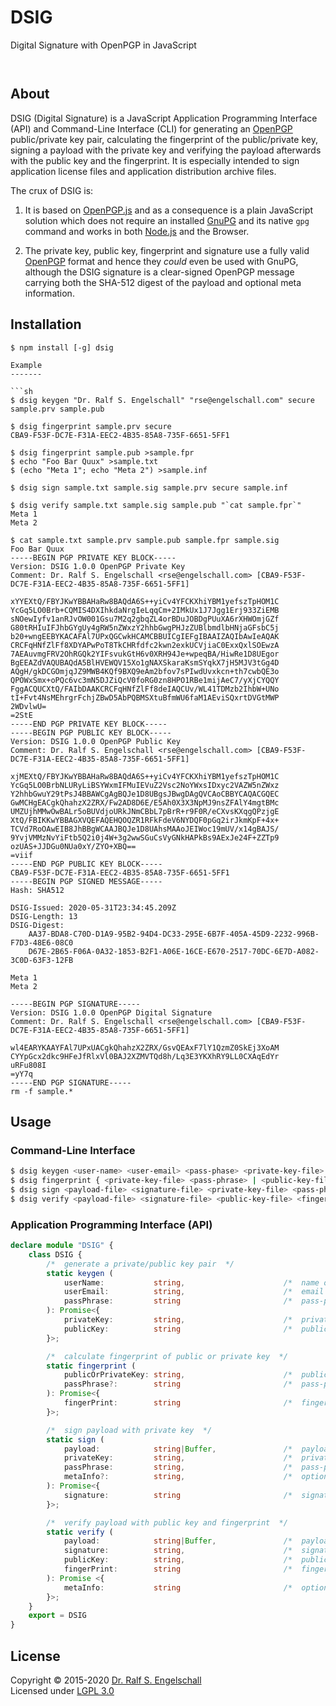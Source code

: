 
DSIG
====

Digital Signature with OpenPGP in JavaScript

<p/>
<img src="https://nodei.co/npm/dsig.png?downloads=true&stars=true" alt=""/>

<p/>
<img src="https://david-dm.org/rse/dsig.png" alt=""/>

About
-----

DSIG (Digital Signature) is a JavaScript Application Programming
Interface (API) and Command-Line Interface (CLI) for generating an
[OpenPGP](https://www.ietf.org/rfc/rfc4880.txt) public/private key
pair, calculating the fingerprint of the public/private key, signing a
payload with the private key and verifying the payload afterwards with
the public key and the fingerprint. It is especially intended to sign
application license files and application distribution archive files.

The crux of DSIG is:

1. It is based on [OpenPGP.js](https://openpgpjs.org/) and as a
   consequence is a plain JavaScript solution which does not require an
   installed [GnuPG](https://gnupg.org/) and its native `gpg` command
   and works in both [Node.js](https://nodejs.org/) and the Browser.

2. The private key, public key, fingerprint and signature
   use a fully valid [OpenPGP](https://www.ietf.org/rfc/rfc4880.txt)
   format and hence they *could* even be used with GnuPG, although the
   DSIG signature is a clear-signed OpenPGP message carrying both the
   SHA-512 digest of the payload and optional meta information.

Installation
------------

```shell
$ npm install [-g] dsig

Example
-------

```sh
$ dsig keygen "Dr. Ralf S. Engelschall" "rse@engelschall.com" secure sample.prv sample.pub

$ dsig fingerprint sample.prv secure
CBA9-F53F-DC7E-F31A-EEC2-4B35-85A8-735F-6651-5FF1

$ dsig fingerprint sample.pub >sample.fpr
$ echo "Foo Bar Quux" >sample.txt
$ (echo "Meta 1"; echo "Meta 2") >sample.inf

$ dsig sign sample.txt sample.sig sample.prv secure sample.inf

$ dsig verify sample.txt sample.sig sample.pub "`cat sample.fpr`"
Meta 1
Meta 2

$ cat sample.txt sample.prv sample.pub sample.fpr sample.sig
Foo Bar Quux
-----BEGIN PGP PRIVATE KEY BLOCK-----
Version: DSIG 1.0.0 OpenPGP Private Key
Comment: Dr. Ralf S. Engelschall <rse@engelschall.com> [CBA9-F53F-DC7E-F31A-EEC2-4B35-85A8-735F-6651-5FF1]

xYYEXtQ/FBYJKwYBBAHaRw8BAQdA6S++yiCv4YFCKXhiYBM1yefszTpHOM1C
YcGq5LO0Brb+CQMIS4DXIhkdaNrgIeLqqCm+2IMkUx1J7Jgg1Erj933ZiEMB
sNOewIyfv1anRJvOW001Gsu7M2q2gbqZL4orBDuJOBDgPUuXA6rXHWOmjGZf
G80tRHIuIFJhbGYgUy4gRW5nZWxzY2hhbGwgPHJzZUBlbmdlbHNjaGFsbC5j
b20+wngEEBYKACAFAl7UPxQGCwkHCAMCBBUICgIEFgIBAAIZAQIbAwIeAQAK
CRCFqHNfZlFf8XDYAPwPoT8TkCHRfdfc2kwn2exkUCVjiaC0ExxQxlSOEwzA
7AEAuvmgFRV2OhRGQk2YIFsvukGtH6v0XRH94Je+wpeqBA/HiwRe1D8UEgor
BgEEAZdVAQUBAQdA5BlHVEWQV15Xo1gNAXSkaraKsmSYqkX7jH5MJV3tGg4D
AQgH/gkDCGOmjqJZ9MWB4KQf9BXQ9eAm2bfov7sPIwdUvxkcn+th7cwbQE3o
QPOWxSmx+oPQc6vc3mN5DJZiQcV0foRG0zn8HPO1RBe1mijAeC7/yXjCYQQY
FggACQUCXtQ/FAIbDAAKCRCFqHNfZlFf8deIAQCUv/WL41TDMzb2IhbW+UNo
tI+Fvt4NsMEhrgrFchjZBwD5AbPQBMSXtuBfmWU6faM1AEviSQxrtDVGtMWP
2WDvlwU=
=2StE
-----END PGP PRIVATE KEY BLOCK-----
-----BEGIN PGP PUBLIC KEY BLOCK-----
Version: DSIG 1.0.0 OpenPGP Public Key
Comment: Dr. Ralf S. Engelschall <rse@engelschall.com> [CBA9-F53F-DC7E-F31A-EEC2-4B35-85A8-735F-6651-5FF1]

xjMEXtQ/FBYJKwYBBAHaRw8BAQdA6S++yiCv4YFCKXhiYBM1yefszTpHOM1C
YcGq5LO0BrbNLURyLiBSYWxmIFMuIEVuZ2Vsc2NoYWxsIDxyc2VAZW5nZWxz
Y2hhbGwuY29tPsJ4BBAWCgAgBQJe1D8UBgsJBwgDAgQVCAoCBBYCAQACGQEC
GwMCHgEACgkQhahzX2ZRX/Fw2AD8D6E/E5Ah0X3X3NpMJ9nsZFAlY4mgtBMc
UMZUjhMMwOwBALr5oBUVdjoURkJNmCBbL7pBrR+r9F0R/eCXvsKXqgQPzjgE
XtQ/FBIKKwYBBAGXVQEFAQEHQOQZR1RFkFdeV6NYDQF0pGq2irJkmKpF+4x+
TCVd7RoOAwEIB8JhBBgWCAAJBQJe1D8UAhsMAAoJEIWoc19mUV/x14gBAJS/
9YvjVMMzNvYiFtb5Q2i0j4W+3g2wwSGuCsVyGNkHAPkBs9AExJe24F+ZZTp9
ozUAS+JJDGu0NUa0xY/ZYO+XBQ==
=viif
-----END PGP PUBLIC KEY BLOCK-----
CBA9-F53F-DC7E-F31A-EEC2-4B35-85A8-735F-6651-5FF1
-----BEGIN PGP SIGNED MESSAGE-----
Hash: SHA512

DSIG-Issued: 2020-05-31T23:34:45.209Z
DSIG-Length: 13
DSIG-Digest:
    AA37-BDA8-C70D-D1A9-95B2-94D4-DC33-295E-6B7F-405A-45D9-2232-996B-F7D3-48E6-08C0
    D67E-2B65-F06A-0A32-1853-B2F1-A06E-16CE-E670-2517-70DC-6E7D-A082-3C0D-63F3-12FB

Meta 1
Meta 2

-----BEGIN PGP SIGNATURE-----
Version: DSIG 1.0.0 OpenPGP Digital Signature
Comment: Dr. Ralf S. Engelschall <rse@engelschall.com> [CBA9-F53F-DC7E-F31A-EEC2-4B35-85A8-735F-6651-5FF1]

wl4EARYKAAYFAl7UPxUACgkQhahzX2ZRX/GsvQEAxF7lY1QzmZ0SkEj3XoAM
CYYpGcx2dkc9HFeJfRlxVl0BAJ2XZMVTQd8h/Lq3E3YKXhRY9LL0CXAqEdYr
uRFu808I
=yY7q
-----END PGP SIGNATURE-----
rm -f sample.*
```

Usage
-----

### Command-Line Interface

```sh
$ dsig keygen <user-name> <user-email> <pass-phase> <private-key-file> <public-key-file>
$ dsig fingerprint { <private-key-file> <pass-phrase> | <public-key-file> }
$ dsig sign <payload-file> <signature-file> <private-key-file> <pass-phrase> [<meta-info-file>]
$ dsig verify <payload-file> <signature-file> <public-key-file> <finger-print>
```

### Application Programming Interface (API)

```ts
declare module "DSIG" {
    class DSIG {
        /*  generate a private/public key pair  */
        static keygen (
            userName:           string,                      /*  name of user  */
            userEmail:          string,                      /*  email address of user  */
            passPhrase:         string                       /*  pass-phrase of private key  */
        ): Promise<{
            privateKey:         string,                      /*  private key (encrypted)  */
            publicKey:          string                       /*  public key  */
        }>;

        /*  calculate fingerprint of public or private key  */
        static fingerprint (
            publicOrPrivateKey: string,                      /*  public or private key  */
            passPhrase?:        string                       /*  pass-phrase of private key  */
        ): Promise<{
            fingerPrint:        string                       /*  finger-print of public/private key  */
        }>;

        /*  sign payload with private key  */
        static sign (
            payload:            string|Buffer,               /*  payload to sign  */
            privateKey:         string,                      /*  private key  */
            passPhrase:         string,                      /*  pass-phrase of private key  */
            metaInfo?:          string,                      /*  optional meta information  */
        ): Promise<{
            signature:          string                       /*  signature  */
        }>;

        /*  verify payload with public key and fingerprint  */
        static verify (
            payload:            string|Buffer,               /*  payload to verify  */
            signature:          string,                      /*  signature  */
            publicKey:          string,                      /*  public key  */
            fingerPrint:        string                       /*  finger-print of public/private key  */
        ): Promise <{
            metaInfo:           string                       /*  optional meta information  */
        }>;
    }
    export = DSIG
}
```

License
-------

Copyright &copy; 2015-2020 [Dr. Ralf S. Engelschall](http://engelschall.com/)<br/>
Licensed under [LGPL 3.0](https://spdx.org/licenses/LGPL-3.0-only)

